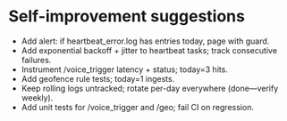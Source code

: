 # Self-improvement suggestions

- Add alert: if heartbeat_error.log has entries today, page with guard.
- Add exponential backoff + jitter to heartbeat tasks; track consecutive failures.
- Instrument /voice_trigger latency + status; today=3 hits.
- Add geofence rule tests; today=1 ingests.
- Keep rolling logs untracked; rotate per-day everywhere (done—verify weekly).
- Add unit tests for /voice_trigger and /geo; fail CI on regression.
